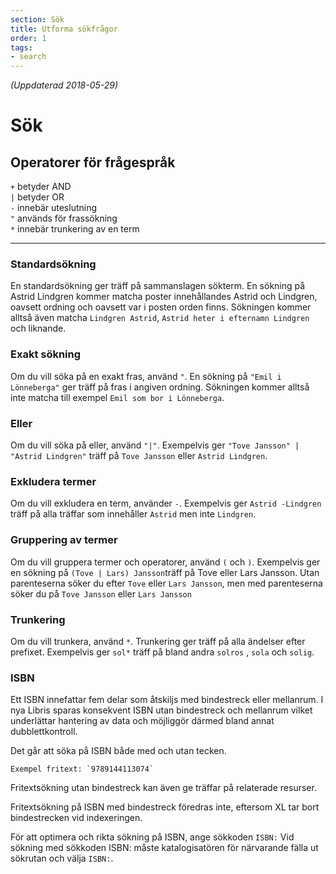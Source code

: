 ```yaml
---
section: Sök
title: Utforma sökfrågor
order: 1
tags:
- search
---
```

*(Uppdaterad 2018-05-29)*

# Sök

## Operatorer för frågespråk

   `+` betyder AND  
   `|` betyder OR  
   `-` innebär uteslutning  
   `"` används för frassökning  
   `*` innebär trunkering av en term  

---

### Standardsökning

En standardsökning ger träff på sammanslagen sökterm. En sökning på Astrid Lindgren kommer matcha poster innehållandes Astrid och Lindgren, oavsett ordning och oavsett var i posten orden finns. Sökningen kommer alltså även matcha `Lindgren Astrid`, `Astrid heter i efternamn Lindgren` och liknande.

### Exakt sökning

Om du vill söka på en exakt fras, använd `"`. En sökning på `"Emil i Lönneberga"` ger träff på fras i angiven ordning. Sökningen kommer alltså inte matcha till exempel `Emil som bor i Lönneberga`.

### Eller

Om du vill söka på eller, använd `"|"`. Exempelvis ger `"Tove Jansson" | "Astrid Lindgren"` träff på `Tove Jansson` eller `Astrid Lindgren`.

### Exkludera termer

Om du vill exkludera en term, använder `-`. Exempelvis ger `Astrid -Lindgren` träff på alla träffar som innehåller `Astrid` men inte `Lindgren`.

### Gruppering av termer 

Om du vill gruppera termer och operatorer, använd `(` och `)`. Exempelvis ger en sökning på `(Tove | Lars) Jansson`träff på Tove eller Lars Jansson. Utan parenteserna söker du efter `Tove` eller `Lars Jansson`, men med parenteserna söker du på `Tove Jansson` eller `Lars Jansson`

### Trunkering

Om du vill trunkera, använd `*`. Trunkering ger träff på alla ändelser efter prefixet. Exempelvis ger `sol*` träff på bland andra `solros` , `sola` och `solig`.

### ISBN

Ett ISBN innefattar fem delar som åtskiljs med bindestreck eller mellanrum. I nya Libris sparas konsekvent ISBN utan bindestreck och mellanrum vilket underlättar hantering av data och möjliggör därmed bland annat dubblettkontroll.

Det går att söka på ISBN både med och utan tecken. 

    Exempel fritext: `9789144113074`

Fritextsökning utan bindestreck kan även ge träffar på relaterade resurser. 

Fritextsökning på ISBN med bindestreck föredras inte, eftersom XL tar bort bindestrecken vid indexeringen.

För att optimera och rikta sökning på ISBN, ange sökkoden `ISBN:` Vid sökning med sökkoden ISBN: måste katalogisatören för närvarande fälla ut sökrutan och välja `ISBN:`.
